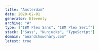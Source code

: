 ```yaml
---
title: "Amsterdam"
date: 2020-02-01
generator: Eleventy
archive: "#"
type: ["IBM Plex Sans", "IBM Plex Serif"]
stack: ["Sass", "Nunjucks", "TypeScript"]
domain: "anandchowdhary.com"
latest: true
---
```


